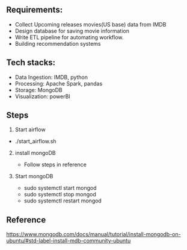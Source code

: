 ## Requirements:
- Collect Upcoming releases movies(US base) data from IMDB
- Design database for saving movie information
- Write ETL pipeline for automating workflow.
- Building recommendation systems


## Tech stacks:
- Data Ingestion: IMDB, python
- Processing: Apache Spark, pandas
- Storage: MongoDB
- Visualization: powerBI


## Steps
1. Start airflow
- ./start_airflow.sh

2. install mongoDB
    - Follow steps in reference

3. Start mongoDB
    - sudo systemctl start mongod
    - sudo systemctl stop mongod
    - sudo systemctl restart mongod

## Reference
https://www.mongodb.com/docs/manual/tutorial/install-mongodb-on-ubuntu/#std-label-install-mdb-community-ubuntu